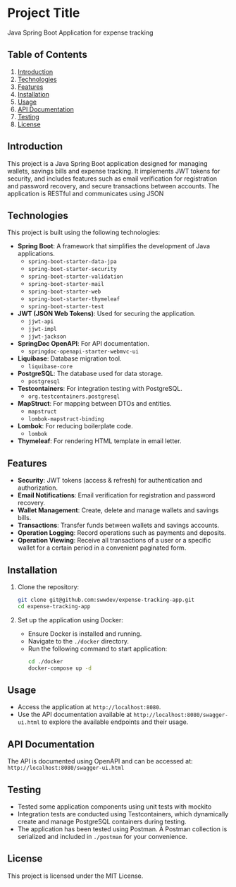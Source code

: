 # Project Title

Java Spring Boot Application for expense tracking


## Table of Contents
1. [Introduction](#introduction)
2. [Technologies](#technologies)
3. [Features](#features)
4. [Installation](#installation)
5. [Usage](#usage)
6. [API Documentation](#api-documentation)
7. [Testing](#testing)
8. [License](#license)


## Introduction
This project is a Java Spring Boot application designed for managing wallets, savings bills and expense tracking.
It implements JWT tokens for security, and includes features such as email verification for registration and password recovery,
and secure transactions between accounts. The application is RESTful and communicates using JSON


## Technologies
This project is built using the following technologies:

- **Spring Boot**: A framework that simplifies the development of Java applications.
    - `spring-boot-starter-data-jpa`
    - `spring-boot-starter-security`
    - `spring-boot-starter-validation`
    - `spring-boot-starter-mail`
    - `spring-boot-starter-web`
    - `spring-boot-starter-thymeleaf`
    - `spring-boot-starter-test`
- **JWT (JSON Web Tokens)**: Used for securing the application.
    - `jjwt-api`
    - `jjwt-impl`
    - `jjwt-jackson`
- **SpringDoc OpenAPI**: For API documentation.
    - `springdoc-openapi-starter-webmvc-ui`
- **Liquibase**: Database migration tool.
    - `liquibase-core`
- **PostgreSQL**: The database used for data storage.
    - `postgresql`
- **Testcontainers**: For integration testing with PostgreSQL.
    - `org.testcontainers.postgresql`
- **MapStruct**: For mapping between DTOs and entities.
    - `mapstruct`
    - `lombok-mapstruct-binding`
- **Lombok**: For reducing boilerplate code.
    - `lombok`
- **Thymeleaf**: For rendering HTML template in email letter.

## Features
- **Security**: JWT tokens (access & refresh) for authentication and authorization.
- **Email Notifications**: Email verification for registration and password recovery.
- **Wallet Management**: Create, delete and manage wallets and savings bills.
- **Transactions**: Transfer funds between wallets and savings accounts.
- **Operation Logging**: Record operations such as payments and deposits.
- **Operation Viewing**: Receive all transactions of a user or a specific wallet for a certain period in a convenient paginated form.

## Installation
1. Clone the repository:
    ```sh
    git clone git@github.com:swwdev/expense-tracking-app.git
    cd expense-tracking-app
    ```

2. Set up the application using Docker:
    - Ensure Docker is installed and running.
    - Navigate to the `./docker` directory.
    - Run the following command to start application:
        ```sh
        cd ./docker
        docker-compose up -d
        ```

## Usage
- Access the application at `http://localhost:8080`.
- Use the API documentation available at `http://localhost:8080/swagger-ui.html` to explore the available endpoints and their usage.

## API Documentation
The API is documented using OpenAPI and can be accessed at:
`http://localhost:8080/swagger-ui.html`

## Testing
- Tested some application components using unit tests with mockito
- Integration tests are conducted using Testcontainers, which dynamically create and manage PostgreSQL containers during testing.
- The application has been tested using Postman. A Postman collection is serialized and included in `./postman` for your convenience.

## License
This project is licensed under the MIT License.
